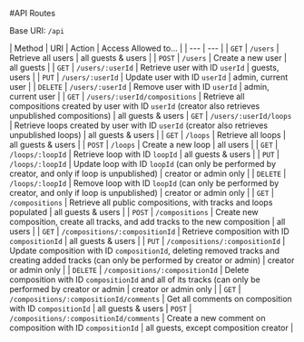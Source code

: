 
#API Routes

Base URI: `/api`

| Method | URI | Action | Access Allowed to... |
| --- | --- |
| `GET` | `/users` | Retrieve all users | all guests & users |
| `POST` | `/users` | Create a new user | all guests |
| `GET` | `/users/:userId` | Retrieve user with ID `userId` | guests, users |
| `PUT` | `/users/:userId` | Update user with ID `userId` | admin, current user |
| `DELETE` | `/users/:userId` | Remove user with ID `userId` | admin, current user |
| `GET` | `/users/:userId/compositions` | Retrieve all compositions created by user with ID `userId` (creator also retrieves unpublished compositions) | all guests & users
| `GET` | `/users/:userId/loops` | Retrieve loops created by user with ID `userId` (creator also retrieves unpublished loops) | all guests & users |
| `GET` | `/loops` | Retrieve all loops | all guests & users |
| `POST` | `/loops` | Create a new loop | all users |
| `GET` | `/loops/:loopId` | Retrieve loop with ID `loopId` | all guests & users | 
| `PUT` | `/loops/:loopId` | Update loop with ID `loopId` (can only be performed by creator, and only if loop is unpublished) | creator or admin only |
| `DELETE` | `/loops/:loopId` | Remove loop with ID `loopId` (can only be performed by creator, and only if loop is unpublished) | creator or admin only |
| `GET` | `/compositions` | Retrieve all public compositions, with tracks and loops populated | all guests & users |
| `POST` | `/compositions` | Create new composition, create all tracks, and add tracks to the new composition | all users |
| `GET` | `/compositions/:compositionId` | Retrieve composition with ID `compositionId` | all guests & users |
| `PUT` | `/compositions/:compositionId` | Update composition with ID `compositionId`, deleting removed tracks and creating added tracks (can only be performed by creator or admin) | creator or admin only |
| `DELETE` | `/compositions/:compositionId` | Delete composition with ID `compositionId` and all of its tracks (can only be performed by creator or admin | creator or admin only |
| `GET` | `/compositions/:compositionId/comments` | Get all comments on composition with ID `compositionId` | all guests & users
| `POST` | `/compositions/:compositionId/comments` | Create a new comment on composition with ID `compositionId` | all guests, except composition creator |
